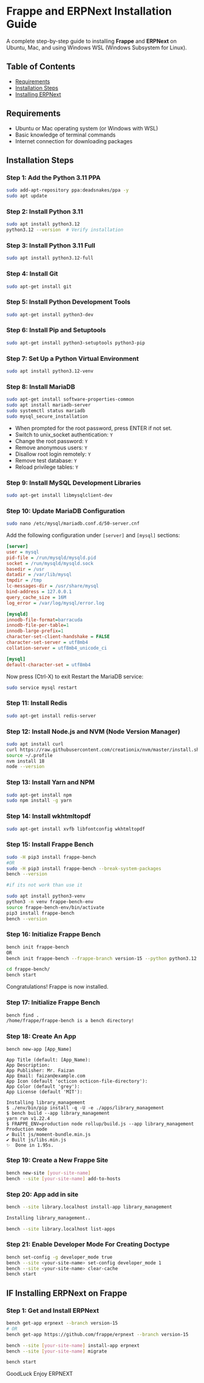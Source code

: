 # Frappe and ERPNext Installation Guide

A complete step-by-step guide to installing **Frappe** and **ERPNext** on Ubuntu, Mac, and using Windows WSL (Windows Subsystem for Linux).

## Table of Contents
- [Requirements](#requirements)
- [Installation Steps](#installation-steps)
- [Installing ERPNext](#installing-erpnext)

## Requirements

- Ubuntu or Mac operating system (or Windows with WSL)
- Basic knowledge of terminal commands
- Internet connection for downloading packages

## Installation Steps

### Step 1: Add the Python 3.11 PPA

```bash
sudo add-apt-repository ppa:deadsnakes/ppa -y
sudo apt update
```

### Step 2: Install Python 3.11

```bash
sudo apt install python3.12
python3.12 --version  # Verify installation
```

### Step 3: Install Python 3.11 Full

```bash
sudo apt install python3.12-full
```

### Step 4: Install Git

```bash
sudo apt-get install git
```

### Step 5: Install Python Development Tools

```bash
sudo apt-get install python3-dev
```

### Step 6: Install Pip and Setuptools

```bash
sudo apt-get install python3-setuptools python3-pip
```

### Step 7: Set Up a Python Virtual Environment

```bash
sudo apt install python3.12-venv
```

### Step 8: Install MariaDB

```bash
sudo apt-get install software-properties-common
sudo apt install mariadb-server
sudo systemctl status mariadb
sudo mysql_secure_installation
```
- When prompted for the root password, press ENTER if not set.
- Switch to unix_socket authentication: `Y`
- Change the root password: `Y`
- Remove anonymous users: `Y`
- Disallow root login remotely: `Y`
- Remove test database: `Y`
- Reload privilege tables: `Y`

### Step 9: Install MySQL Development Libraries

```bash
sudo apt-get install libmysqlclient-dev
```

### Step 10: Update MariaDB Configuration

```bash
sudo nano /etc/mysql/mariadb.conf.d/50-server.cnf
```

Add the following configuration under `[server]` and `[mysql]` sections:

```ini
[server]
user = mysql
pid-file = /run/mysqld/mysqld.pid
socket = /run/mysqld/mysqld.sock
basedir = /usr
datadir = /var/lib/mysql
tmpdir = /tmp
lc-messages-dir = /usr/share/mysql
bind-address = 127.0.0.1
query_cache_size = 16M
log_error = /var/log/mysql/error.log

[mysqld]
innodb-file-format=barracuda
innodb-file-per-table=1
innodb-large-prefix=1
character-set-client-handshake = FALSE
character-set-server = utf8mb4
collation-server = utf8mb4_unicode_ci      

[mysql]
default-character-set = utf8mb4
```
Now press (Ctrl-X) to exit
Restart the MariaDB service:

```bash
sudo service mysql restart
```

### Step 11: Install Redis

```bash
sudo apt-get install redis-server
```

### Step 12: Install Node.js and NVM (Node Version Manager)

```bash
sudo apt install curl 
curl https://raw.githubusercontent.com/creationix/nvm/master/install.sh | bash
source ~/.profile
nvm install 18
node --version
```

### Step 13: Install Yarn and NPM

```bash
sudo apt-get install npm
sudo npm install -g yarn
```

### Step 14: Install wkhtmltopdf

```bash
sudo apt-get install xvfb libfontconfig wkhtmltopdf
```

### Step 15: Install Frappe Bench

```bash
sudo -H pip3 install frappe-bench
#OR
sudo -H pip3 install frappe-bench --break-system-packages
bench --version

#if its not work than use it

sudo apt install python3-venv
python3 -m venv frappe-bench-env
source frappe-bench-env/bin/activate
pip3 install frappe-bench
bench --version
```

### Step 16: Initialize Frappe Bench

```bash
bench init frappe-bench
OR
bench init frappe-bench --frappe-branch version-15 --python python3.12

cd frappe-bench/
bench start
```

Congratulations! Frappe is now installed.

### Step 17: Initialize Frappe Bench

```bash
bench find .
/home/frappe/frappe-bench is a bench directory!
```
### Step 18: Create An App
```
bench new-app [App_Name]

App Title (default: [App_Name):
App Description: 
App Publisher: Mr. Faizan
App Email: faizan@example.com
App Icon (default 'octicon octicon-file-directory'):
App Color (default 'grey'):
App License (default 'MIT'):

Installing library_management
$ ./env/bin/pip install -q -U -e ./apps/library_management
$ bench build --app library_management
yarn run v1.22.4
$ FRAPPE_ENV=production node rollup/build.js --app library_management
Production mode
✔ Built js/moment-bundle.min.js
✔ Built js/libs.min.js
✨  Done in 1.95s.
```



### Step 19: Create a New Frappe Site

```bash
bench new-site [your-site-name]
bench --site [your-site-name] add-to-hosts
```

### Step 20: App add in site

```bash
bench --site library.localhost install-app library_management

Installing library_management..

bench --site library.localhost list-apps
```

### Step 21: Enable Developer Mode For Creating Doctype 
```bash
bench set-config -g developer_mode true
bench --site <your-site-name> set-config developer_mode 1
bench --site <your-site-name> clear-cache
bench start
```









## IF Installing ERPNext on Frappe
### Step 1: Get and Install ERPNext

```bash
bench get-app erpnext --branch version-15
# OR
bench get-app https://github.com/frappe/erpnext --branch version-15

bench --site [your-site-name] install-app erpnext
bench --site [your-site-name] migrate

bench start
```

GoodLuck Enjoy ERPNEXT
